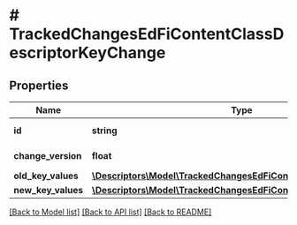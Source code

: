 # # TrackedChangesEdFiContentClassDescriptorKeyChange

## Properties

Name | Type | Description | Notes
------------ | ------------- | ------------- | -------------
**id** | **string** | Resource identifier | [optional]
**change_version** | **float** | Change version | [optional]
**old_key_values** | [**\Descriptors\Model\TrackedChangesEdFiContentClassDescriptorKey**](TrackedChangesEdFiContentClassDescriptorKey.md) |  | [optional]
**new_key_values** | [**\Descriptors\Model\TrackedChangesEdFiContentClassDescriptorKey**](TrackedChangesEdFiContentClassDescriptorKey.md) |  | [optional]

[[Back to Model list]](../../README.md#models) [[Back to API list]](../../README.md#endpoints) [[Back to README]](../../README.md)
